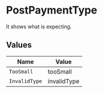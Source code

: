 # PostPaymentType

It shows what is expecting.


## Values

| Name          | Value         |
| ------------- | ------------- |
| `TooSmall`    | tooSmall      |
| `InvalidType` | invalidType   |